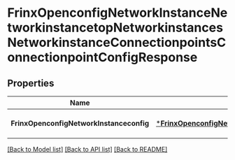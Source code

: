 # FrinxOpenconfigNetworkInstanceNetworkinstancetopNetworkinstancesNetworkinstanceConnectionpointsConnectionpointConfigResponse

## Properties
Name | Type | Description | Notes
------------ | ------------- | ------------- | -------------
**FrinxOpenconfigNetworkInstanceconfig** | [***FrinxOpenconfigNetworkInstanceNetworkinstancetopNetworkinstancesNetworkinstanceConnectionpointsConnectionpointConfig**](frinx.openconfig.network.instance.networkinstancetop.networkinstances.networkinstance.connectionpoints.connectionpoint.Config.md) |  | [optional] [default to null]

[[Back to Model list]](../README.md#documentation-for-models) [[Back to API list]](../README.md#documentation-for-api-endpoints) [[Back to README]](../README.md)


